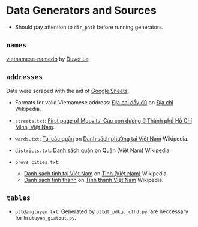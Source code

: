 # Data Generators and Sources

-   Should pay attention to `dir_path` before running generators.

## `names`

[vietnamese-namedb](https://github.com/duyet/vietnamese-namedb) by [Duyet Le](https://github.com/duyet).

## `addresses`

Data were scraped with the aid of [Google Sheets](https://docs.google.com/spreadsheets/create).

-   Formats for valid Vietnamese address: [Địa chỉ đầy đủ](https://vi.wikipedia.org/wiki/%C4%90%E1%BB%8Ba_ch%E1%BB%89#%C4%90%E1%BB%8Ba_ch%E1%BB%89_%C4%91%E1%BA%A7y_%C4%91%E1%BB%A7) on [Địa chỉ](https://vi.wikipedia.org/wiki/%C4%90%E1%BB%8Ba_ch%E1%BB%89) Wikipedia.

-   `streets.txt`: [First page of Moovits' Các con đường ở
    Thành phố Hồ Chí Minh, Việt Nam](https://moovitapp.com/index/vi/ph%C6%B0%C6%A1ng_ti%E1%BB%87n_c%C3%B4ng_c%E1%BB%99ng-streets-Th%C3%A0nh_ph%E1%BB%91_H%E1%BB%93_Ch%C3%AD_Minh-1-2880).

-   `wards.txt`: [Tại các quận](https://vi.wikipedia.org/wiki/Danh_s%C3%A1ch_ph%C6%B0%E1%BB%9Dng_t%E1%BA%A1i_Vi%E1%BB%87t_Nam#T%E1%BA%A1i_c%C3%A1c_qu%E1%BA%ADn) on [Danh sách phường tại Việt Nam](https://vi.wikipedia.org/wiki/Danh_s%C3%A1ch_ph%C6%B0%E1%BB%9Dng_t%E1%BA%A1i_Vi%E1%BB%87t_Nam) Wikipedia.
-   `districts.txt`: [Danh sách quận](<https://vi.wikipedia.org/wiki/Qu%E1%BA%ADn_(Vi%E1%BB%87t_Nam)#Danh_s%C3%A1ch_qu%E1%BA%ADn>) on [Quận (Việt Nam)](<https://vi.wikipedia.org/wiki/Qu%E1%BA%ADn_(Vi%E1%BB%87t_Nam)>) Wikipedia.
-   `provs_cities.txt`:
    -   [Danh sách tỉnh tại Việt Nam](<https://vi.wikipedia.org/wiki/T%E1%BB%89nh_(Vi%E1%BB%87t_Nam)#Danh_s%C3%A1ch_t%E1%BB%89nh_t%E1%BA%A1i_Vi%E1%BB%87t_Nam>) on [Tỉnh (Việt Nam)](<https://vi.wikipedia.org/wiki/T%E1%BB%89nh_(Vi%E1%BB%87t_Nam)>) Wikipedia.
    -   [Danh sách tỉnh thành](https://vi.wikipedia.org/wiki/T%E1%BB%89nh_th%C3%A0nh_Vi%E1%BB%87t_Nam#Danh_s%C3%A1ch_t%E1%BB%89nh_th%C3%A0nh) on [Tỉnh thành Việt Nam](https://vi.wikipedia.org/wiki/T%E1%BB%89nh_th%C3%A0nh_Vi%E1%BB%87t_Nam) Wikipedia.

## `tables`

-   `pttdangtuyen.txt`: Generated by `pttdt_pdkqc_cthd.py`, are neccessary for `hsutuyen_giatout.py`.

